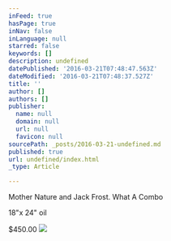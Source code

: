 ```yaml
---
inFeed: true
hasPage: true
inNav: false
inLanguage: null
starred: false
keywords: []
description: undefined
datePublished: '2016-03-21T07:48:47.563Z'
dateModified: '2016-03-21T07:48:37.527Z'
title: ''
author: []
authors: []
publisher:
  name: null
  domain: null
  url: null
  favicon: null
sourcePath: _posts/2016-03-21-undefined.md
published: true
url: undefined/index.html
_type: Article

---
```

Mother Nature and Jack Frost. What A Combo

18"x 24" oil

$450.00
![](https://the-grid-user-content.s3-us-west-2.amazonaws.com/779beb1a-bdfa-499b-986f-2da609ace690.jpg)